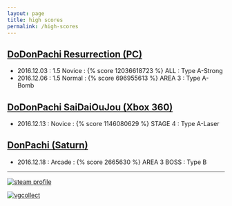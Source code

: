 ```yaml
---
layout: page
title: high scores
permalink: /high-scores
---
```

## [DoDonPachi Resurrection (PC)](http://www.caveshmups.com/dodonpachi)

- 2016.12.03 : 1.5 Novice : {% score 12036618723 %} ALL : Type A-Strong
- 2016.12.06 : 1.5 Normal : {% score 696955613 %} AREA 3 : Type A-Bomb

## [DoDonPachi SaiDaiOuJou (Xbox 360)](http://www.cave.co.jp/gameonline/Xbox360/saidaioujou/)

- 2016.12.13 : Novice : {% score 1146080629 %} STAGE 4 : Type A-Laser

## [DonPachi (Saturn)](http://www.hardcoregaming101.net/dodonpachi/dodonpachi.htm)

- 2016.12.18 : Arcade : {% score 2665630 %} AREA 3 BOSS : Type B

---

[![steam profile](http://steamsignature.com/profile/english/76561197982255149.png)](http://steamcommunity.com/id/komidore64/)

[![vgcollect](http://vgcollect.com/sig/komidore64.jpg)](http://vgcollect.com/komidore64)
